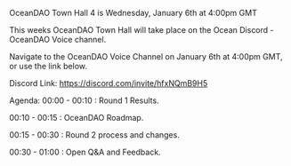OceanDAO Town Hall 4 is Wednesday, January 6th at 4:00pm GMT

This weeks OceanDAO Town Hall will take place on the Ocean Discord - OceanDAO Voice channel.

Navigate to the OceanDAO Voice Channel on January 6th at 4:00pm GMT, or use the link below.

Discord Link:
https://discord.com/invite/hfxNQmB9H5

Agenda:
00:00 - 00:10 : Round 1 Results.

00:10 - 00:15 : OceanDAO Roadmap.

00:15 - 00:30 : Round 2 process and changes.

00:30 - 01:00 : Open Q&A and Feedback.
